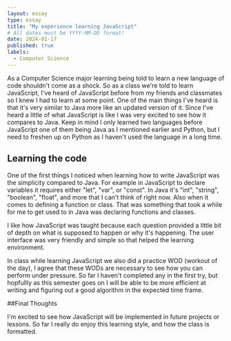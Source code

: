 ```yaml
---
layout: essay
type: essay
title: "My experience learning JavaScript"
# All dates must be YYYY-MM-DD format!
date: 2024-01-17
published: true
labels:
  - Computer Science
---
```


As a Computer Science major learning being told to learn a new language of code shouldn't come as a shock. So as a class we're told to learn JavaScript, I've heard of JavaScript before from my friends and classmates so I knew I had to learn at some point. 
One of the main things I've heard is that it's very similar to Java more like an updated version of it. Since I've heard a little of what JavaScript is like I was very excited to see how it compares to Java. Keep in mind I only learned two languages before JavaScript
one of them being Java as I mentioned earlier and Python, but I need to freshen up on Python as I haven't used the language in a long time.

## Learning the code

One of the first things I noticed when learning how to write JavaScript was the simplicity compared to Java. For example in JavaScript to declare variables it requires either "let", "var", or "const". In Java it's "int", "string", "boolean", "float", and more that I can't think of right now. Also when it comes to defining a function or class. That was something that took a while for me to get used to in Java was declaring functions and classes. 

I like how JavaScript was taught because each question provided a little bit of depth on what is supposed to happen or why it's happening. The user interface was very friendly and simple so that helped the learning environment.

In class while learning JavaScript we also did a practice WOD (workout of the day), I agree that these WODs are necessary to see how you can perform under pressure. So far I haven't completed any in the first try, but hopfullly as this semester goes on I will be able to be more efficient at writing and figuring out a good algorithm in the expected time frame. 

##Final Thoughts

I'm excited to see how JavaScript will be implemented in future projects or lessons. So far I really do enjoy this learning style, and how the class is formatted. 
